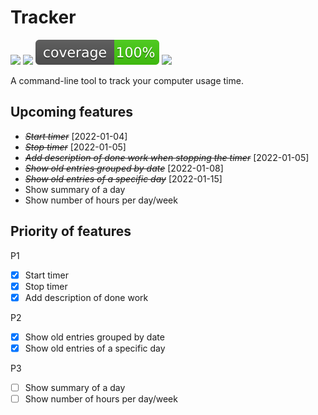 # Tracker

<a href="https://github.com/guemax/tracker/issues" alt="Issues"><img src="https://img.shields.io/github/issues/guemax/tracker"></a>
<a href="https://github.com/guemax/tracker/pulls" alt="Pull requests"><img src="https://img.shields.io/github/issues-pr/guemax/tracker"><a>
<a href="https://github.com/guemax/tracker" alt="Code coverage"><img src="./docs/coverage-badge/coverage.svg"></a>
<a href="https://github.com/guemax/tracker/blob/main/LICENSE" alt="License"><img src="https://img.shields.io/github/license/guemax/tracker"></a>

<!-- ![GitHub release (latest by date)](https://img.shields.io/github/v/release/guemax/tracker) -->

A command-line tool to track your computer usage time.

## Upcoming features

- _~~Start timer~~_ [2022-01-04]
- _~~Stop timer~~_ [2022-01-05]
- _~~Add description of done work when stopping the timer~~_ [2022-01-05]
- _~~Show old entries grouped by date~~_ [2022-01-08]
- _~~Show old entries of a specific day~~_ [2022-01-15]
- Show summary of a day
- Show number of hours per day/week

## Priority of features

P1

- [x] Start timer
- [x] Stop timer
- [x] Add description of done work

P2

- [x] Show old entries grouped by date
- [X] Show old entries of a specific day

P3

- [ ] Show summary of a day
- [ ] Show number of hours per day/week
